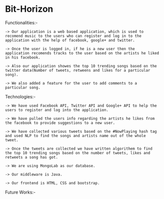 # Bit-Horizon

Functionalities:-

    -> Our application is a web based application, which is used to recomend music to the users who can register and log in to the application with the help of facebook, google+ and twitter.

    -> Once the user is logged in, if he is a new user then the application recomends tracks to the user based on the artists he liked in his facebook.

    -> Also our application showes the top 10 trending songs based on the twitter data(Number of tweets, retweens and likes for a particular song).

    -> We also added a feature for the user to add comments to a particular song.

Technologies:-

    -> We have used Facebook API, Twitter API and Google+ API to help the users to register and log into the application.

    -> We have pulled the users info regarding the artists he likes from the facebook to provide suggestions to a new user.

    -> We have collected various tweets based on the #NowPlaying hash tag and used NLP to find the songs and artists name out of the whole tweet.

    -> Once the tweets are collected we have written algorithem to find the top 10 trending songs based on the number of tweets, likes and retweets a song has got.

    -> We are using MongoLab as our database.

    -> Our middleware is Java.

    -> Our frontend is HTML, CSS and bootstrap.

Future Works:-
